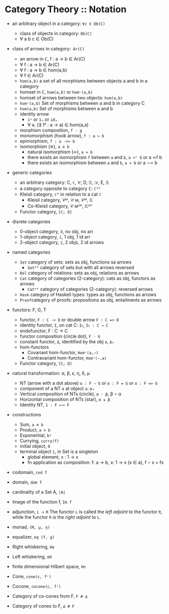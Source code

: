 # Category Theory :: Notation

- an arbitrary object in a category: `∀c ∈ Ob(C)`
  - class of objects in category: `Ob(C)`
  - ∀ a b c ∈ Ob(C)

- class of arrows in category:` Ar(C)`
  - an arrow in ℂ, f : a -> b ∈ Ar(C)
  - ∀ f : a -> b ∈ Ar(C)
  - ∀ f : a -> b ∈ hom(a,b)
  - ∀ f ∈ Ar(C)
  - `hom(a,b)` a set of all morphisms between objects a and b in a category
  - homset in ℂ, `hom(a,b)` or `homᶜ(a,b)`
  - homset of arrows between two objects: `hom(a,b)`
  - `homᶜ(a,b)`   Set of morphisms between a and b in category C
  - `hom(a,b)`    Set of morphisms between a and b
  - identity arrow
    - `1ᵃ` or `1ₐ` or `idₐ`
    - ∀ a. (∃ 1ᵃ : a → a) ∈ hom(a,a)
  - morphism composition, `f ◦ g`
  - monomorphism (hook arrow), `f : a ↪ b`
  - epimorphism, `f : a ->> b`
  - isomorphism (≅), `a ≅ b`
    - natural isomorphism (≃), `a ≃ b`
    - there exists an isomorphism `f` between `a` and `b`, `a ≃ᶠ b` or a ≃f b
    - there exists an isomorphism between `a` and `b`, `a ≃ b` or a ∼= b

- generic categories
  - an arbitrary category: C, `ℂ`, 𝒞, D, 𝔻, 𝒟, E, 𝔼
  - a category opposite to category ℂ: `ℂᴼᴾ`
  - Kleisli category, `ℂᴹ` in relation to a cat `ℂ`
    - Kleisli category,    𝒞ᴹ, 𝒞 ᴍ, 𝒞ᴹ, 𝕂
    - Co-Kleisli category, 𝒞 ᴍᴼᴾ, 𝕂ᴼᴾ
  - Functor category, `[C; D]`

- disrete categories
  - 0-object category, `𝟘`, no obj, no arr
  - 1-object category, `𝟙`, 1 obj, 1 id arr
  - 2-object category, `𝟚`, 2 objs, 2 id arrows

- named categories
  - `Set` category of sets: sets as obj, functions sa arrows
    - `Setᴼᴾ` category of sets but with all arrows reversed
  - `Rel` category of relations: sets as obj, relations as arrows
  - `Cat` category of categories (2-category): cats as obj, functors as arrows
    - `Catᴼᴾ` category of categories (2-category): reversed arrows
  - `Hask` category of Haskell types: types as obj, functions as arrows
  - `Proof`category of proofs: propositions as obj, entailments as arrows

- functors: F, G, T
  - functor, `F : C -> D` or double arrow `F : C => D`
  - identity functor, `I`, on cat C: `Iᴄ`, `Iᴄ : C → C`
  - endofunctor, F : C -> C
  - functor composition (circle dot), `F ◦ G`
  - constant functor, `Δ`, identified by the obj `a`, `Δₐ`
  - hom-functors
    - Covariant hom-functor, `Homᶜ(a,−)`
    - Contravariant hom-functor, `Homᶜ(−,a)`
  - Functor category, `[C; D]`

- natural transformation: α, β, ϵ, η, δ, μ
  - NT (arrow with a dot above) `α : F ⇨̇ G` or `α : F ⇴ G` or `α : F => G`
  - component of a NT `α` at object `a`: `αₐ`
  - Vertical composition of NTs (circle), `α ◦ β`, β ∘ α
  - Horizontal composition of NTs (star), `α ★ β`
  - Identity NT, `1 : F ⟼ F`

- constructions
  - Sum, `a ⊕ b`
  - Product, `a × b`
  - Exponential, `bᵃ`
  - Currying, `curry(f)`
  - initial object, `0`
  - terminal object `1`, in Set is a singleton
    - global element, x : 1 -> x
    - fn application as composition: f: a → b, x: 1 → x (x ∈ a), f ∘ x = fx

- codomain, `cod f`
- domain, `dom f`
- cardinality of a Set A, `|A|`
- Image of the function f, `Im f`

- adjunction, `L ⊣ R`
  The functor `L` is called the *left adjoint* to the functor `R`, while the functor `R` is the *right adjoint* to `L`.


- monad, `(M, µ, η)`
- equalizer, `eq (f, g)`

- Right whiskering, `Hα`
- Left whiskering, `αH`
- finite dimensional Hilbert space, `Hn`

- Cone, `cone(c, fᶜ)`
- Cocone, `cocone(c, fᶜ)`
- Category of co-cones from F, `F # ∆`
- Category of cones to F, `∆ # F`
